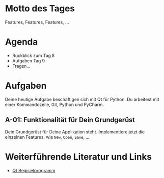 # Motto des Tages

Features, Features, Features, ...

# Agenda

- Rückblick zum Tag 8
- Aufgaben Tag 9
- Fragen...

# Aufgaben

Deine heutige Aufgabe beschäftigen sich mit Qt für Python. Du arbeitest mit einer Kommandozeile, Git, Python und PyCharm.

## A-01: Funktionalität für Dein Grundgerüst

Dein Grundgerüst für Deine Applikation steht. Implementiere jetzt die einzelnen Features, wie `New`, `Open`, `Save`, ...

# Weiterführende Literatur und Links

- [Qt Beipsielprogramm](https://doc.qt.io/qtforpython/examples/example_widgets_mainwindows_application.html)
